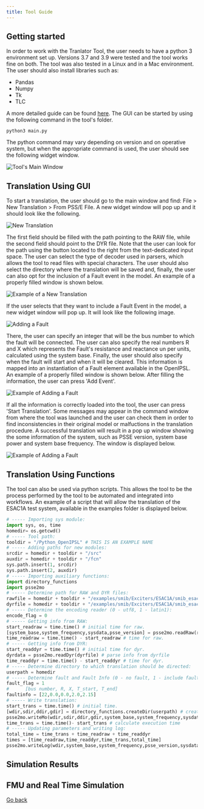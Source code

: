 ```yaml
---
title: Tool Guide
---
```


## Getting started

In order to work with the Tranlator Tool, the user needs to have a python 3 environment set up. Versions 3.7 and 3.9 were tested and the tool works fine on both. The tool was also tested in a Linux and in a Mac environment. The user should also install libraries such as:

- Pandas
- Numpy
- Tk 
- TLC

A more detailed guide can be found <a href="https://github.com/ALSETLab/NYPAModelTransformation/tree/master/ModelTransf-Tool">here</a>. The GUI can be started by using the following command in the tool's folder.

```
python3 main.py
```

The python command may vary depending on version and on operative system, but when the appropriate command is used, the user should see the following widget window.

![Tool's Main Window](images/tool.png)

## Translation Using GUI

To start a translation, the user should go to the main window and find: File > New Translation > From PSS/E File. A new widget window will pop up and it should look like the following.

![New Translation](images/new_translation.png)

The first field should be filled with the path pointing to the RAW file, while the second field should point to the DYR file. Note that the user can look for the path using the button located to the right from the text-dedicated input space. The user can select the type of decoder used in parsers, which allows the tool to read files with special characters. The user should also select the directory where the translation will be saved and, finally, the user can also opt for the inclusion of a Fault event in the model. An example of a properly filled window is shown below.

![Example of a New Translation](images/new_translation_example.png)

If the user selects that they want to include a Fault Event in the model, a new widget window will pop up. It will look like the following image. 

![Adding a Fault](images/add_fault.png)

There, the user can specify an integer that will be the bus number to which the fault will be connected. The user can also specify the real numbers R and X which represents the Fault's resistance and reactance un per units, calculated using the system base. Finally, the user should also specify when the fault will start and when it will be cleared. This information is mapped into an instantiation of a Fault element available in the OpenIPSL. An example of a properly filled window is shown below. After filling the information, the user can press 'Add Event'.

![Example of Adding a Fault](images/add_fault_example.png)

If all the information is correctly loaded into the tool, the user can press 'Start Translation'. Some messages may appear in the command window from where the tool was launched and the user can check them in order to find inconsistencies in their original model or malfuctions in the translation procedure. A successful translation will result in a pop up window showing the some information of the system, such as PSSE version, system base power and system base frequency. The window is displayed below. 

![Example of Adding a Fault](images/succesful_translation.png)


## Translation Using Functions

The tool can also be used via python scripts. This allows the tool to be the process performed by the tool to be automated and integrated into workflows. An example of a script that will allow the translation of the ESAC1A test system, available in the examples folder is displayed below.

```python
# ----- Importing sys module:
import sys, os, time
homedir= os.getcwd()
# ----- Tool path:
tooldir = "/Python_OpenIPSL" # THIS IS AN EXAMPLE NAME
# ----- Adding paths for new modules:
srcdir = homedir + tooldir + "/src"
auxdir = homedir + tooldir + "/fcn"
sys.path.insert(1, srcdir)
sys.path.insert(2, auxdir)
# ----- Importing auxiliary functions:
import directory_functions
import psse2mo
# ----- Determine path for RAW and DYR files:
rawfile = homedir + tooldir + "/examples/smib/Exciters/ESAC1A/smib_esac1a.raw"
dyrfile = homedir + tooldir + "/examples/smib/Exciters/ESAC1A/smib_esac1a.dyr"
# ----- Determine the encoding reader (0 - utf8, 1 - latin1):
encode_flag = 0
# ----- Getting info from RAW:
start_readraw = time.time() # initial time for raw.
[system_base,system_frequency,sysdata,psse_version] = psse2mo.readRaw(rawfile,encode_flag) # parse and format rawfile for sysdata
time_readraw = time.time() - start_readraw # time for raw.
# ----- Getting info from DYR:
start_readdyr = time.time() # initial time for dyr.
dyrdata = psse2mo.readDyr(dyrfile) # parse info from dyrfile
time_readdyr = time.time() - start_readdyr # time for dyr.
# ----- Determine directory to which translation should be directed:
userpath = homedir
# ----- Determine fault and Fault Info (0 - no fault, 1 - include fault):
fault_flag = 1
#      [bus number, R, X, T_start, T_end]
faultinfo = [22,0.0,0.0,2.0,2.15]
# ----- Write translation:
start_trans = time.time() # initial time.
[wdir,sdir,ddir,gdir] = directory_functions.createDir(userpath) # creates folders for placement of results   
psse2mo.writeMo(wdir,sdir,ddir,gdir,system_base,system_frequency,sysdata,dyrdata,fault_flag,faultinfo) # writes models
time_trans = time.time()- start_trans # calculate execution time
# ----- Updating parameters and writing log:
total_time = time_trans + time_readraw + time_readdyr
times = [time_readraw,time_readdyr,time_trans,total_time]
psse2mo.writeLog(wdir,system_base,system_frequency,psse_version,sysdata,dyrdata,times,fault_flag,faultinfo) 

```

## Simulation Results

## FMU and Real Time Simulation


<a href="./index">Go back</a> 